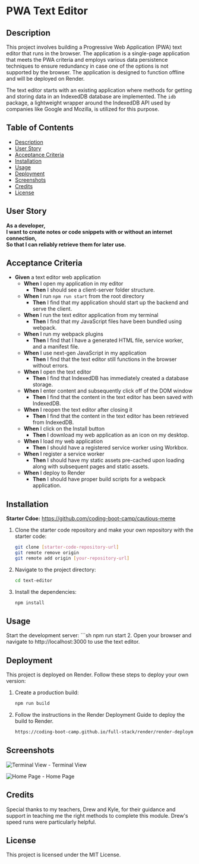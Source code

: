 # PWA Text Editor

## Description

This project involves building a Progressive Web Application (PWA) text editor that runs in the browser. The application is a single-page application that meets the PWA criteria and employs various data persistence techniques to ensure redundancy in case one of the options is not supported by the browser. The application is designed to function offline and will be deployed on Render.

The text editor starts with an existing application where methods for getting and storing data in an IndexedDB database are implemented. The `idb` package, a lightweight wrapper around the IndexedDB API used by companies like Google and Mozilla, is utilized for this purpose.

## Table of Contents
- [Description](#description)
- [User Story](#user-story)
- [Acceptance Criteria](#acceptance-criteria)
- [Installation](#installation)
- [Usage](#usage)
- [Deployment](#deployment)
- [Screenshots]()
- [Credits](#credits)
- [License](#license)

## User Story

**As a developer,  
I want to create notes or code snippets with or without an internet connection,  
So that I can reliably retrieve them for later use.**

## Acceptance Criteria

- **Given** a text editor web application
  - **When** I open my application in my editor
    - **Then** I should see a client-server folder structure.
  - **When** I run `npm run start` from the root directory
    - **Then** I find that my application should start up the backend and serve the client.
  - **When** I run the text editor application from my terminal
    - **Then** I find that my JavaScript files have been bundled using webpack.
  - **When** I run my webpack plugins
    - **Then** I find that I have a generated HTML file, service worker, and a manifest file.
  - **When** I use next-gen JavaScript in my application
    - **Then** I find that the text editor still functions in the browser without errors.
  - **When** I open the text editor
    - **Then** I find that IndexedDB has immediately created a database storage.
  - **When** I enter content and subsequently click off of the DOM window
    - **Then** I find that the content in the text editor has been saved with IndexedDB.
  - **When** I reopen the text editor after closing it
    - **Then** I find that the content in the text editor has been retrieved from IndexedDB.
  - **When** I click on the Install button
    - **Then** I download my web application as an icon on my desktop.
  - **When** I load my web application
    - **Then** I should have a registered service worker using Workbox.
  - **When** I register a service worker
    - **Then** I should have my static assets pre-cached upon loading along with subsequent pages and static assets.
  - **When** I deploy to Render
    - **Then** I should have proper build scripts for a webpack application.

## Installation
**Starter Cdoe:** https://github.com/coding-boot-camp/cautious-meme
1. Clone the starter code repository and make your own repository with the starter code:
   ```sh
   git clone [starter-code-repository-url]
   git remote remove origin
   git remote add origin [your-repository-url]
2. Navigate to the project directory:
    ```sh
    cd text-editor
3. Install the dependencies:
    ```sh
    npm install

## Usage
Start the development server:
    ```sh
    npm run start
2. Open your browser and navigate to http://localhost:3000 to use the text editor.

## Deployment
This project is deployed on Render. Follow these steps to deploy your own version:

1. Create a production build:
    ```sh
    npm run build
2. Follow the instructions in the Render Deployment Guide to deploy the build to Render.
    ```sh
    https://coding-boot-camp.github.io/full-stack/render/render-deployment-guide

## Screenshots 
![Terminal View](./images/TerminaView.png) - Terminal View

![Home Page](./images/Home.png) - Home Page

## Credits

Special thanks to my teachers, Drew and Kyle, for their guidance and support in teaching me the right methods to complete this module. Drew's speed runs were particularly helpful.

## License

This project is licensed under the MIT License.